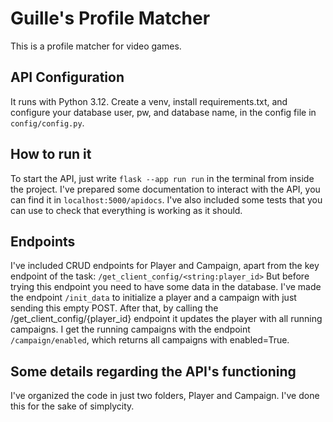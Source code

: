 # Guille's Profile Matcher

This is a profile matcher for video games. 

## API Configuration
It runs with Python 3.12. Create a venv, install requirements.txt, and configure your database user, pw, and database name, in the config file in `config/config.py`.

## How to run it
To start the API, just write `flask --app run run` in the terminal from inside the project. 
I've prepared some documentation to interact with the API, you can find it in `localhost:5000/apidocs`.
I've also included some tests that you can use to check that everything is working as it should.

## Endpoints
I've included CRUD endpoints for Player and Campaign, apart from the key endpoint of the task: `/get_client_config/<string:player_id>`
But before trying this endpoint you need to have some data in the database. I've made the endpoint `/init_data` to initialize a player and a campaign with just sending this empty POST.
After that, by calling the /get_client_config/{player_id} endpoint it updates the player with all running campaigns. 
I get the running campaigns with the endpoint `/campaign/enabled`, which returns all campaigns with enabled=True.


## Some details regarding the API's functioning

I've organized the code in just two folders, Player and Campaign. I've done this for the sake of simplycity.
  
